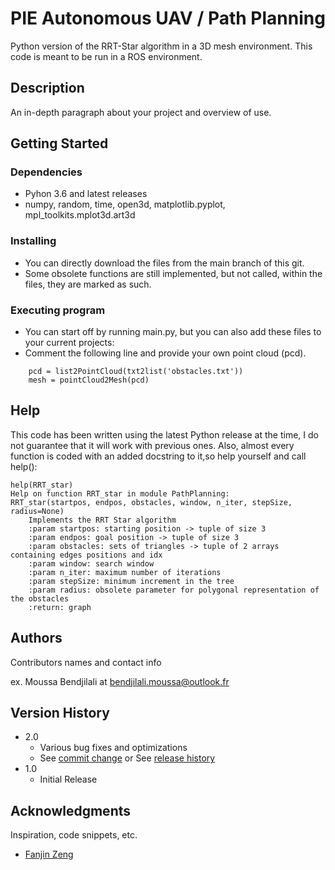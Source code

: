 # PIE Autonomous UAV / Path Planning

Python version of the RRT-Star algorithm in a 3D mesh environment. This code is meant to be run in a ROS environment. 


## Description

An in-depth paragraph about your project and overview of use.

## Getting Started

### Dependencies

* Pyhon 3.6 and latest releases
* numpy, random, time, open3d, matplotlib.pyplot, mpl_toolkits.mplot3d.art3d

### Installing

* You can directly download the files from the main branch of this git.
* Some obsolete functions are still implemented, but not called, within the files, they are marked as such.

### Executing program

* You can start off by running main.py, but you can also add these files to your current projects:
* Comment the following line and provide your own point cloud (pcd).
```
    pcd = list2PointCloud(txt2list('obstacles.txt'))
    mesh = pointCloud2Mesh(pcd)
```

## Help

This code has been written using the latest Python release at the time, I do not guarantee that it will work with previous ones. Also, almost every function is coded with an added docstring to it,so help yourself and call help():
```
help(RRT_star)
Help on function RRT_star in module PathPlanning:
RRT_star(startpos, endpos, obstacles, window, n_iter, stepSize, radius=None)
    Implements the RRT Star algorithm
    :param startpos: starting position -> tuple of size 3
    :param endpos: goal position -> tuple of size 3
    :param obstacles: sets of triangles -> tuple of 2 arrays containing edges positions and idx
    :param window: search window
    :param n_iter: maximum number of iterations
    :param stepSize: minimum increment in the tree
    :param radius: obsolete parameter for polygonal representation of the obstacles
    :return: graph
```

## Authors

Contributors names and contact info

ex. Moussa Bendjilali at bendjilali.moussa@outlook.fr


## Version History

* 2.0
    * Various bug fixes and optimizations
    * See [commit change]() or See [release history]()
* 1.0
    * Initial Release


## Acknowledgments

Inspiration, code snippets, etc.
* [Fanjin Zeng](https://gist.github.com/Fnjn/58e5eaa27a3dc004c3526ea82a92de80)

